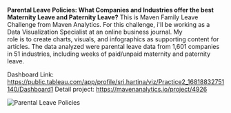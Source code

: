**Parental Leave Policies: What Companies and Industries offer the best Maternity Leave and Paternity Leave?**
   This is Maven Family Leave Challenge from Maven Analytics. For this challenge, i'll be working as a Data Visualization Specialist at an online business journal. My  
   role is to create charts, visuals, and infographics as supporting content for articles. The data analyzed were parental leave data from 1,601 companies in 51 
   industries, including weeks of paid/unpaid maternity and paternity leave.
   
   Dashboard Link: https://public.tableau.com/app/profile/sri.hartina/viz/Practice2_16818832751140/Dashboard1 
   Detail project: https://mavenanalytics.io/project/4926
   
![Parental Leave Policies](https://user-images.githubusercontent.com/110084624/233935734-76108c6c-91bd-42e8-8bd3-00497056f3b7.png)
